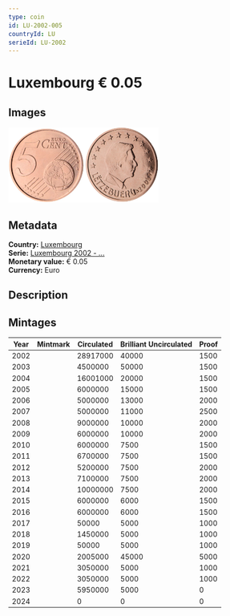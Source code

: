 ```yaml
---
type: coin
id: LU-2002-005
countryId: LU
serieId: LU-2002
---
```


# Luxembourg € 0.05

## Images

<img src="../../../Images/common-2002-005.webp" height="150" alt="Front image"><img src="Images/luxembourg-2002-005.webp" height="150" alt="Back image">

## Metadata

**Country:** [Luxembourg](../index.md)\
**Serie:** [Luxembourg 2002 - ...](index.md)\
**Monetary value:** € 0.05\
**Currency:** Euro

## Description

## Mintages

| Year | Mintmark | Circulated | Brilliant Uncirculated | Proof |
| ---- | -------- | ---------- | ---------------------- | ----- |
| 2002 |          | 28917000   | 40000                  | 1500  |
| 2003 |          | 4500000    | 50000                  | 1500  |
| 2004 |          | 16001000   | 20000                  | 1500  |
| 2005 |          | 6000000    | 15000                  | 1500  |
| 2006 |          | 5000000    | 13000                  | 2000  |
| 2007 |          | 5000000    | 11000                  | 2500  |
| 2008 |          | 9000000    | 10000                  | 2000  |
| 2009 |          | 6000000    | 10000                  | 2000  |
| 2010 |          | 6000000    | 7500                   | 1500  |
| 2011 |          | 6700000    | 7500                   | 1500  |
| 2012 |          | 5200000    | 7500                   | 2000  |
| 2013 |          | 7100000    | 7500                   | 2000  |
| 2014 |          | 10000000   | 7500                   | 2000  |
| 2015 |          | 6000000    | 6000                   | 1500  |
| 2016 |          | 6000000    | 6000                   | 1500  |
| 2017 |          | 50000      | 5000                   | 1000  |
| 2018 |          | 1450000    | 5000                   | 1000  |
| 2019 |          | 50000      | 5000                   | 1000  |
| 2020 |          | 2005000    | 45000                  | 5000  |
| 2021 |          | 3050000    | 5000                   | 1000  |
| 2022 |          | 3050000    | 5000                   | 1000  |
| 2023 |          | 5950000    | 5000                   | 0     |
| 2024 |          | 0          | 0                      | 0     |
